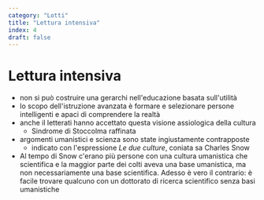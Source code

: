 ```yaml
---
category: "Lotti"
title: "Lettura intensiva"
index: 4
draft: false
---
```




# Lettura intensiva
- non si può costruire una gerarchi nell'educazione basata sull'utilità
- lo scopo dell'istruzione avanzata è formare e selezionare persone intelligenti e apaci di comprendere la realtà
- anche il letterati hanno accettato questa visione assiologica della cultura
    - Sindrome di Stoccolma raffinata
- argomenti umanistici e scienza sono state ingiustamente contrapposte
    - indicato con l'espressione *Le due culture*, coniata sa Charles Snow
- Al tempo di Snow c'erano più persone con una cultura umanistica che scientifica e la maggior parte dei colti aveva una base umanistica, ma non necessariamente una base scientifica. Adesso è vero il contrario: è facile trovare qualcuno con un dottorato di ricerca scientifico senza basi umanistiche